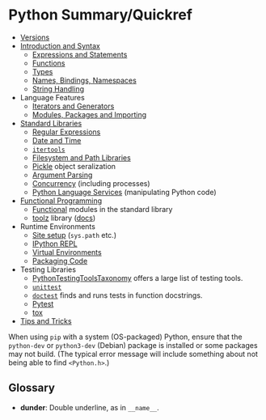 Python Summary/Quickref
=======================

* [Versions](version.md)
* [Introduction and Syntax](language.md)
  * [Expressions and Statements](expressions.md)
  * [Functions](functions.md)
  * [Types](types.md)
  * [Names, Bindings, Namespaces](name-binding.md)
  * [String Handling](string.md)
* Language Features
  * [Iterators and Generators](iter.md)
  * [Modules, Packages and Importing](import.md)
* [Standard Libraries](stdlib.md)
  * [Regular Expressions](regexp.md)
  * [Date and Time](datetime.md)
  * [`itertools`](iter.md)
  * [Filesystem and Path Libraries](files.md)
  * [Pickle](pickle.md) object seralization
  * [Argument Parsing](argparse.md)
  * [Concurrency](concurrency.md) (including processes)
  * [Python Language Services](ast.md) (manipulating Python code)
* [Functional Programming](fp.md)
  * [Functional] modules in the standard library
  * [toolz][toolz-pypy] library ([docs][toolz-docs])
* Runtime Environments
  * [Site setup](runtime/site.md) (`sys.path` etc.)
  * [IPython REPL](runtime/ipython.md)
  * [Virtual Environments](runtime/virtualenv.md)
  * [Packaging Code](runtime/packaging.md)
* Testing Libraries
  * [PythonTestingToolsTaxonomy][PTTT] offers a large list of testing tools.
  * [`unittest`](test/unittest.md)
  * [`doctest`] finds and runs tests in function docstrings.
  * [Pytest](test/pytest.md)
  * [tox](test/tox.md)
* [Tips and Tricks](tricks.md)

When using `pip` with a system (OS-packaged) Python, ensure that the
`python-dev` or `python3-dev` (Debian) package is installed or some
packages may not build. (The typical error message will include
something about not being able to find `<Python.h>`.)


Glossary
--------

* __dunder__: Double underline, as in `__name__`.



[PTTT]: https://wiki.python.org/moin/PythonTestingToolsTaxonomy
[`doctest`]: https://docs.python.org/3/library/doctest.html
[functional]: https://docs.python.org/3/library/functional.html
[toolz-docs]: https://toolz.readthedocs.io/
[toolz-pypy]: https://pypi.python.org/pypi/toolz
